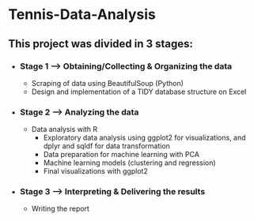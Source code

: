 # Tennis-Data-Analysis

## This project was divided in 3 stages:
- ### Stage 1 --> Obtaining/Collecting & Organizing the data
  - Scraping of data using BeautifulSoup (Python)
  - Design and implementation of a TIDY database structure on Excel 
- ### Stage 2 --> Analyzing the data
  - Data analysis with R 
    - Exploratory data analysis using ggplot2 for visualizations, and dplyr and sqldf for data transformation
    - Data preparation for machine learning with PCA
    - Machine learning models (clustering and regression)
    - Final visualizations with ggplot2
- ### Stage 3 --> Interpreting & Delivering the results
  - Writing the report 
